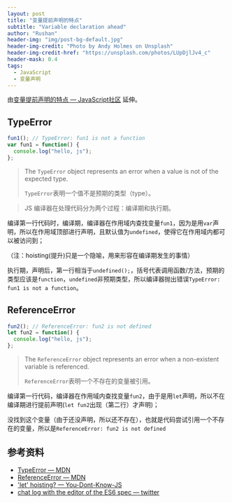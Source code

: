 ```yaml
---
layout: post
title: "变量提前声明的特点"
subtitle: "Variable declaration ahead"
author: "Rushan"
header-img: "img/post-bg-default.jpg"
header-img-credit: "Photo by Andy Holmes on Unsplash"
header-img-credit-href: "https://unsplash.com/photos/LUpDjlJv4_c"
header-mask: 0.4
tags:
  - JavaScript
  - 变量声明
---
```


由[变量提前声明的特点 — JavaScript社区](https://xugaoyang.com/post/WeN3x0NjfS) 延伸。

## TypeError

```js
fun1(); // TypeError: fun1 is not a function
var fun1 = function() {
  console.log("hello, js");
};
```

> The `TypeError` object represents an error when a value is not of the expected type.
>
> `TypeError`表明一个值不是预期的类型（type）。

> JS 编译器在处理代码分为两个过程：编译期和执行期。

编译第一行代码时，编译期，编译器在作用域内查找变量`fun1`，因为是用`var`声明，所以在作用域顶部进行声明，且默认值为`undefined`，使得它在作用域内都可以被访问到；

（注：hoisting(提升)只是一个隐喻，用来形容在编译期发生的事情）

执行期，声明后，第一行相当于`undefined();`，括号代表调用函数/方法，预期的类型应该是`function`，`undefined`非预期类型，所以编译器抛出错误`TypeError: fun1 is not a function`。

## ReferenceError

```js
fun2(); // ReferenceError: fun2 is not defined
let fun2 = function() {
  console.log("hello, js");
};
```

> The `ReferenceError` object represents an error when a non-existent variable is referenced.
>
> `ReferenceError`表明一个不存在的变量被引用。

编译第一行代码，编译器在作用域内查找变量`fun2`，由于是用`let`声明，所以不在编译期进行提前声明(`let fun2`出现（第二行）才声明)；

没找到这个变量（由于还没声明，所以还不存在），也就是代码尝试引用一个不存在的变量，所以是`ReferenceError: fun2 is not defined`

## 参考资料

- [TypeError — MDN](https://developer.mozilla.org/en-US/docs/Web/JavaScript/Reference/Global_Objects/TypeError)
- [ReferenceError — MDN](https://developer.mozilla.org/zh-CN/docs/Web/JavaScript/Reference/Global_Objects/ReferenceError)
- ['let' hoisting? — You-Dont-Know-JS](https://github.com/getify/You-Dont-Know-JS/issues/767)
- [chat log with the editor of the ES6 spec — twitter](https://twitter.com/awbjs/status/434044880180871168)
